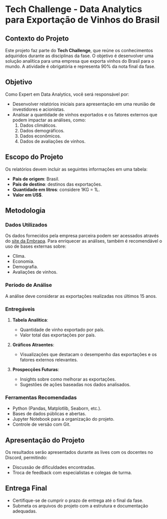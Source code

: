 # Tech Challenge - Data Analytics para Exportação de Vinhos do Brasil

## Contexto do Projeto

Este projeto faz parte do **Tech Challenge**, que reúne os conhecimentos adquiridos durante as disciplinas da fase. O objetivo é desenvolver uma solução analítica para uma empresa que exporta vinhos do Brasil para o mundo. A atividade é obrigatória e representa 90% da nota final da fase.

## Objetivo

Como Expert em Data Analytics, você será responsável por:
- Desenvolver relatórios iniciais para apresentação em uma reunião de investidores e acionistas.
- Analisar a quantidade de vinhos exportados e os fatores externos que podem impactar as análises, como:
  1. Dados climáticos.
  2. Dados demográficos.
  3. Dados econômicos.
  4. Dados de avaliações de vinhos.

## Escopo do Projeto

Os relatórios devem incluir as seguintes informações em uma tabela:
- **País de origem**: Brasil.
- **País de destino**: destinos das exportações.
- **Quantidade em litros**: considere 1KG = 1L.
- **Valor em US$**.

## Metodologia

### Dados Utilizados
Os dados fornecidos pela empresa parceira podem ser acessados através do [site da Embrapa](http://vitibrasil.cnpuv.embrapa.br/index.php?opcao=opt_01). Para enriquecer as análises, também é recomendável o uso de bases externas sobre:
- Clima.
- Economia.
- Demografia.
- Avaliações de vinhos.

### Período de Análise
A análise deve considerar as exportações realizadas nos últimos 15 anos.

### Entregáveis
1. **Tabela Analítica**:
   - Quantidade de vinho exportado por país.
   - Valor total das exportações por país.

2. **Gráficos Atraentes**:
   - Visualizações que destacam o desempenho das exportações e os fatores externos relevantes.

3. **Prospecções Futuras**:
   - Insights sobre como melhorar as exportações.
   - Sugestões de ações baseadas nos dados analisados.

### Ferramentas Recomendadas
- Python (Pandas, Matplotlib, Seaborn, etc.).
- Bases de dados públicas e abertas.
- Jupyter Notebook para a organização do projeto.
- Controle de versão com Git.

## Apresentação do Projeto
Os resultados serão apresentados durante as lives com os docentes no Discord, permitindo:
- Discussão de dificuldades encontradas.
- Troca de feedback com especialistas e colegas de turma.

## Entrega Final
- Certifique-se de cumprir o prazo de entrega até o final da fase.
- Submeta os arquivos do projeto com a estrutura e documentação adequadas.
